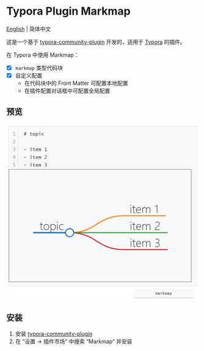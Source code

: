 # Typora Plugin Markmap

[English](./README.md) | 简体中文

这是一个基于 [typora-community-plugin][core] 开发的，适用于 [Typora](https://typora.io) 的插件。

在 Typora 中使用 Markmap：

- [x] `markmap` 类型代码块
- [x] 自定义配置
  - 在代码块中的 Front Matter 可配置本地配置
  - 在插件配置对话框中可配置全局配置



## 预览

![](./docs/assets/base.png)



## 安装

1. 安装 [typora-community-plugin][core]
2. 在 “设置 -> 插件市场” 中搜索 “Markmap” 并安装



[core]: https://github.com/typora-community-plugin/typora-community-plugin
